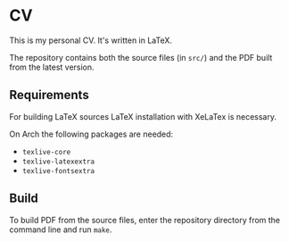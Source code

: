CV
==

This is my personal CV. It's written in LaTeX.

The repository contains both the source files (in `src/`) and the PDF built from
the latest version.

Requirements
------------

For building LaTeX sources LaTeX installation with XeLaTex is necessary.

On Arch the following packages are needed:

- `texlive-core`
- `texlive-latexextra`
- `texlive-fontsextra`

Build
-----

To build PDF from the source files, enter the repository directory from the
command line and run `make`.
